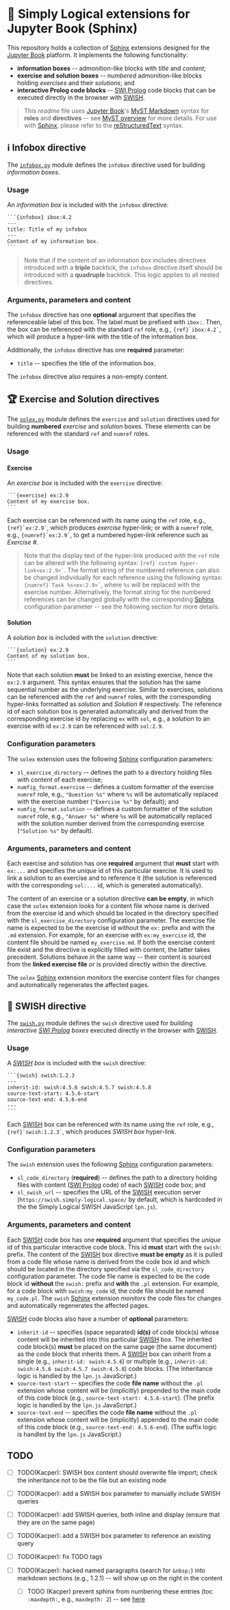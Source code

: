 # :open_book: Simply Logical extensions for Jupyter Book (Sphinx) #

This repository holds a collection of [Sphinx] extensions designed for the
[Jupyter Book] platform.
It implements the following functionality:

* **information boxes** -- admonition-like blocks with *title* and *content*;
* **exercise and solution boxes** -- *numbered* admonition-like blocks holding
  *exercises* and their *solutions*; and
* **interactive Prolog code blocks** -- [SWI Prolog] code blocks that can be
  executed directly in the browser with [SWISH].

> This *readme* file uses [Jupyter Book]'s [MyST Markdown] syntax for **roles**
  and **directives** -- see [MyST overview] for more details.
  For use with [Sphinx], please refer to the [reStructuredText] syntax.

## :information_source: Infobox directive ##

The [`infobox.py`](infobox.py) module defines the `infobox` directive used for
building *information boxes*.

### Usage ###

An *information box* is included with the `infobox` directive:

````text
```{infobox} ibox:4.2
---
title: Title of my infobox
---
Content of my information box.
```
````

> Note that if the content of an information box includes directives
  introduced with a **triple** backtick, the `infobox` directive itself should
  be introduced with a **quadruple** backtick.
  This logic applies to all nested directives.

### Arguments, parameters and content ###

The `infobox` directive has one **optional** argument that specifies the
referenceable label of this box.
The label must be prefixed with `ibox:`.
Then, the box can be referenced with the standard `ref` role, e.g.,
`` {ref}`ibox:4.2` ``, which will produce a hyper-link with the title of the
information box.

Additionally, the `infobox` directive has one **required** parameter:

* `title` -- specifies the title of the information box.

The `infobox` directive also requires a non-empty content.

## :trophy: Exercise and Solution directives ##

The [`solex.py`](solex.py) module defines the `exercise` and `solution`
directives used for building **numbered** *exercise* and *solution* boxes.
These elements can be referenced with the standard `ref` and `numref` roles.

### Usage ###

#### Exercise ####

An *exercise box* is included with the `exercise` directive:

````text
```{exercise} ex:2.9
Content of my exercise box.
```
````

Each exercise can be referenced with its name using the `ref` role, e.g.,
`` {ref}`ex:2.9` ``, which produces *exercise* hyper-link;
or with a `numref` role, e.g., `` {numref}`ex:2.9` ``, to get a numbered
hyper-link reference such as *Exercise #*.

> Note that the display text of the hyper-link produced with the `ref` role can
  be altered with the following syntax: `` {ref}`custom hyper-link<ex:2.9>` ``.
  The format string of the numbered reference can also be changed individually
  for each reference using the following syntax:
  `` {numref}`Task %s<ex:2.9>` ``, where `%s` will be replaced with the
  exercise number.
  Alternatively, the format string for the numbered references can be changed
  globally with the corresponding [Sphinx] configuration parameter -- see the
  following section for more details.

#### Solution ####

A *solution box* is included with the `solution` directive:

````text
```{solution} ex:2.9
Content of my solution box.
```
````

Note that each solution **must** be linked to an existing exercise, hence the
`ex:2.9` argument.
This syntax ensures that the solution has the same sequential number as the
underlying exercise.
Similar to exercises, solutions can be referenced with the `ref` and `numref`
roles, with the corresponding hyper-links formatted as *solution* and
*Solution #* respectively.
The reference id of each solution box is generated automatically and derived
from the corresponding exercise id by replacing `ex` with `sol`, e.g., a
solution to an exercise with id `ex:2.9` can be referenced with `sol:2.9`.

### Configuration parameters ###

The `solex` extension uses the following [Sphinx] configuration parameters:

* `sl_exercise_directory` -- defines the path to a directory holding files with
  content of each exercise;
* `numfig_format.exercise` -- defines a custom formatter of the exercise
  `numref` role, e.g., `"Question %s"` where `%s` will be automatically
  replaced with the exercise number (`"Exercise %s"` by default); and
* `numfig_format.solution` -- defines a custom formatter of the solution
  `numref` role, e.g., `"Answer %s"` where `%s` will be automatically replaced
  with the solution number derived from the corresponding exercise
  (`"Solution %s"` by default).

### Arguments, parameters and content ###

Each exercise and solution has one **required** argument that **must** start
with `ex:...` and specifies the *unique* id of this particular exercise.
It is used to link a solution to an exercise and to reference it (the solution
is referenced with the corresponding `sol:...` id, which is generated
automatically).

The content of an exercise or a solution directive **can be empty**, in which
case the `solex` extension looks for a content file whose name is derived from
the exercise id and which should be located in the directory specified with the
`sl_exercise_directory` configuration parameter.
The exercise file name is expected to be the exercise id without the `ex:`
prefix and with the `.md` extension.
For example, for an exercise with `ex:my_exercise` id, the content file should
be named `my_exercise.md`.
If both the exercise content file exist and the directive is explicitly filled
with content, the latter takes precedent.
Solutions behave in the same way -- their content is sourced from the
**linked exercise file** or is provided directly within the directive.

The `solex` [Sphinx] extension *monitors* the exercise content files for
changes and automatically regenerates the affected pages.

## :floppy_disk: SWISH directive ##

The [`swish.py`](swish.py) module defines the `swish` directive used for
building *interactive [SWI Prolog] boxes* executed directly in the browser with
[SWISH].

### Usage ###

A *[SWISH] box* is included with the `swish` directive:

````text
```{swish} swish:1.2.3
---
inherit-id: swish:4.5.6 swish:4.5.7 swish:4.5.8
source-text-start: 4.5.6-start
source-text-end: 4.5.6-end
---
```
````

Each [SWISH] box can be referenced with its name using the `ref`
role, e.g., `` {ref}`swish:1.2.3` ``, which produces *SWISH box* hyper-link.

### Configuration parameters ###

The `swish` extension uses the following [Sphinx] configuration parameters:

* `sl_code_directory` (**required**) -- defines the path to a directory holding
  files with content ([SWI Prolog] code) of each [SWISH] code box; and
* `sl_swish_url` -- specifies the URL of the [SWISH] execution server
  (`https://swish.simply-logical.space/` by default, which is hardcoded in the
  the Simply Logical SWISH JavaScript `lpn.js`).

### Arguments, parameters and content ###

Each [SWISH] code box has one **required** argument that
specifies the *unique* id of this particular interactive code block.
This id **must** start with the `swish:` prefix.
The content of the [SWISH] box directive **must be empty** as it is pulled from
a code file whose name is derived from the code box id and which should be
located in the directory specified via the `sl_code_directory` configuration
parameter.
The code file name is expected to be the code block id **without** the `swish:`
prefix and **with** the `.pl` extension.
For example, for a code block with `swish:my_code` id, the code file should be
named `my_code.pl`.
The `swish` [Sphinx] extension *monitors* the code files for
changes and automatically regenerates the affected pages.

[SWISH] code blocks also have a number of **optional** parameters:

* `inherit-id` -- specifies (space separated) **id(s)** of code block(s) whose
  content will be inherited into this particular [SWISH] box.
  The inherited code block(s) **must** be placed on the same page (the same
  document) as the code block that inherits them.
  A [SWISH] box can inherit from a single (e.g., `inherit-id: swish:4.5.6`) or
  multiple (e.g., `inherit-id: swish:4.5.6 swish:4.5.7 swish:4.5.8`) code
  blocks.
  (The inheritance logic is handled by the `lpn.js` JavaScript.)
* `source-text-start` -- specifies the code **file name** without the `.pl`
  extension whose content will be (implicitly) prepended to the main code of
  this code block (e.g., `source-text-start: 4.5.6-start`).
  (The prefix logic is handled by the `lpn.js` JavaScript.)
* `source-text-end` -- specifies the code **file name** without the `.pl`
  extension whose content will be (implicitly) appended to the main code of
  this code block (e.g., `source-text-end: 4.5.6-end`).
  (The suffix logic is handled by the `lpn.js` JavaScript.)

## TODO ##

- [ ] TODO(Kacper): SWISH box content should overwrite file import;
      check the inheritance not to be the file but an existing node
- [ ] TODO(Kacper): add a SWISH box parameter to manually include SWISH queries

- [ ] TODO(Kacper): add SWISH queries, both inline and display (ensure that
  they are on the same page)
- [ ] TODO(Kacper): add a SWISH box parameter to reference an existing query

- [ ] TODO(Kacper): fix TODO tags
- [ ] TODO(Kacper): hacked named paragraphs (search for `&nbsp;`) into markdown
  sections (e.g., 1.2.1) -- will show up on the right in the content
    - [ ] TODO (Kacper) prevent sphinx from numbering these entries (toc
      `:maxdepth:`, e.g., `maxdepth: 2`) -- see
      [here](https://github.com/executablebooks/jupyter-book/blob/master/jupyter_book/toc.py)

[sphinx]: https://www.sphinx-doc.org/
[jupyter book]: https://jupyterbook.org/
[swish]: https://swish.swi-prolog.org/
[swi prolog]: https://www.swi-prolog.org/
[myst markdown]: https://myst-parser.readthedocs.io/
[reStructuredText]: https://docutils.sourceforge.io/rst.html
[myst overview]: https://jupyterbook.org/content/myst.html
